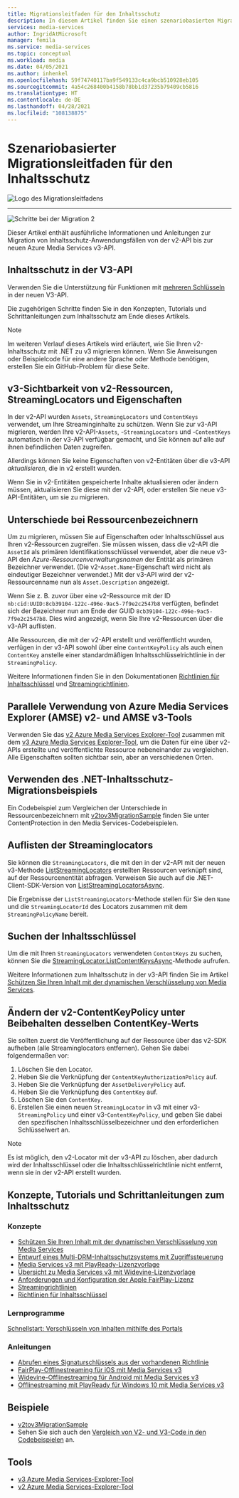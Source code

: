 ```yaml
---
title: Migrationsleitfaden für den Inhaltsschutz
description: In diesem Artikel finden Sie einen szenariobasierten Migrationsleitfaden für den Inhaltsschutz, der Sie bei der Migration von Azure Media Services v2 zu v3 unterstützt.
services: media-services
author: IngridAtMicrosoft
manager: femila
ms.service: media-services
ms.topic: conceptual
ms.workload: media
ms.date: 04/05/2021
ms.author: inhenkel
ms.openlocfilehash: 59f74740117ba9f549133c4ca9bcb510928eb105
ms.sourcegitcommit: 4a54c268400b4158b78bb1d37235b79409cb5816
ms.translationtype: HT
ms.contentlocale: de-DE
ms.lasthandoff: 04/28/2021
ms.locfileid: "108138875"
---
```

# <a name="content-protection-scenario-based-migration-guidance"></a>Szenariobasierter Migrationsleitfaden für den Inhaltsschutz

![Logo des Migrationsleitfadens](./media/migration-guide/azure-media-services-logo-migration-guide.svg)

<hr color="#5ea0ef" size="10">

![Schritte bei der Migration 2](./media/migration-guide/steps-4.svg)

Dieser Artikel enthält ausführliche Informationen und Anleitungen zur Migration von Inhaltsschutz-Anwendungsfällen von der v2-API bis zur neuen Azure Media Services v3-API.

## <a name="protect-content-in-v3-api"></a>Inhaltsschutz in der V3-API

Verwenden Sie die Unterstützung für Funktionen mit [mehreren Schlüsseln](architecture-design-multi-drm-system.md) in der neuen V3-API.

Die zugehörigen Schritte finden Sie in den Konzepten, Tutorials und Schrittanleitungen zum Inhaltsschutz am Ende dieses Artikels.

> [!NOTE]
> Im weiteren Verlauf dieses Artikels wird erläutert, wie Sie Ihren v2-Inhaltsschutz mit .NET zu v3 migrieren können.  Wenn Sie Anweisungen oder Beispielcode für eine andere Sprache oder Methode benötigen, erstellen Sie ein GitHub-Problem für diese Seite.

## <a name="v3-visibility-of-v2-assets-streaminglocators-and-properties"></a>v3-Sichtbarkeit von v2-Ressourcen, StreamingLocators und Eigenschaften

In der v2-API wurden `Assets`, `StreamingLocators` und `ContentKeys` verwendet, um Ihre Streaminginhalte zu schützen. Wenn Sie zur v3-API migrieren, werden Ihre v2-API-`Assets`, -`StreamingLocators` und -`ContentKeys` automatisch in der v3-API verfügbar gemacht, und Sie können auf alle auf ihnen befindlichen Daten zugreifen.

Allerdings können Sie keine Eigenschaften von v2-Entitäten über die v3-API *aktualisieren*, die in v2 erstellt wurden.

Wenn Sie in v2-Entitäten gespeicherte Inhalte aktualisieren oder ändern müssen, aktualisieren Sie diese mit der v2-API, oder erstellen Sie neue v3-API-Entitäten, um sie zu migrieren.

## <a name="asset-identifier-differences"></a>Unterschiede bei Ressourcenbezeichnern

Um zu migrieren, müssen Sie auf Eigenschaften oder Inhaltsschlüssel aus Ihren v2-Ressourcen zugreifen.  Sie müssen wissen, dass die v2-API die `AssetId` als primären Identifikationsschlüssel verwendet, aber die neue v3-API den *Azure-Ressourcenverwaltungsnamen* der Entität als primären Bezeichner verwendet.  (Die v2-`Asset.Name`-Eigenschaft wird nicht als eindeutiger Bezeichner verwendet.) Mit der v3-API wird der v2-Ressourcenname nun als `Asset.Description` angezeigt.

Wenn Sie z. B. zuvor über eine v2-Ressource mit der ID `nb:cid:UUID:8cb39104-122c-496e-9ac5-7f9e2c2547b8` verfügten, befindet sich der Bezeichner nun am Ende der GUID `8cb39104-122c-496e-9ac5-7f9e2c2547b8`. Dies wird angezeigt, wenn Sie Ihre v2-Ressourcen über die v3-API auflisten.

Alle Ressourcen, die mit der v2-API erstellt und veröffentlicht wurden, verfügen in der v3-API sowohl über eine `ContentKeyPolicy` als auch einen `ContentKey` anstelle einer standardmäßigen Inhaltsschlüsselrichtlinie in der `StreamingPolicy`.

Weitere Informationen finden Sie in den Dokumentationen [Richtlinien für Inhaltsschlüssel](./drm-content-key-policy-concept.md) und [Streamingrichtlinien](./stream-streaming-policy-concept.md).

## <a name="use-azure-media-services-explorer-amse-v2-and-amse-v3-tools-side-by-side"></a>Parallele Verwendung von Azure Media Services Explorer (AMSE) v2- und AMSE v3-Tools

Verwenden Sie das [v2 Azure Media Services Explorer-Tool](https://github.com/Azure/Azure-Media-Services-Explorer/releases/tag/v4.3.15.0) zusammen mit dem [v3 Azure Media Services Explorer-Tool](https://github.com/Azure/Azure-Media-Services-Explorer), um die Daten für eine über v2-APIs erstellte und veröffentlichte Ressource nebeneinander zu vergleichen. Alle Eigenschaften sollten sichtbar sein, aber an verschiedenen Orten.

## <a name="use-the-net-content-protection-migration-sample"></a>Verwenden des .NET-Inhaltsschutz-Migrationsbeispiels

Ein Codebeispiel zum Vergleichen der Unterschiede in Ressourcenbezeichnern mit [v2tov3MigrationSample](https://github.com/Azure-Samples/media-services-v3-dotnet/tree/main/ContentProtection/v2tov3Migration) finden Sie unter ContentProtection in den Media Services-Codebeispielen.

## <a name="list-the-streaming-locators"></a>Auflisten der Streaminglocators

Sie können die `StreamingLocators`, die mit den in der v2-API mit der neuen v3-Methode [ListStreamingLocators](/rest/api/media/assets/liststreaminglocators) erstellten Ressourcen verknüpft sind, auf der Ressourcenentität abfragen.  Verweisen Sie auch auf die .NET-Client-SDK-Version von [ListStreamingLocatorsAsync](/dotnet/api/microsoft.azure.management.media.assetsoperationsextensions.liststreaminglocatorsasync?preserve-view=true&view=azure-dotnet).

Die Ergebnisse der `ListStreamingLocators`-Methode stellen für Sie den `Name` und die `StreamingLocatorId` des Locators zusammen mit dem `StreamingPolicyName` bereit.

## <a name="find-the-content-keys"></a>Suchen der Inhaltsschlüssel

Um die mit Ihren `StreamingLocators` verwendeten `ContentKeys` zu suchen, können Sie die [StreamingLocator.ListContentKeysAsync](/dotnet/api/microsoft.azure.management.media.streaminglocatorsoperationsextensions.listcontentkeysasync?preserve-view=true&view=azure-dotnet)-Methode aufrufen.  

Weitere Informationen zum Inhaltsschutz in der v3-API finden Sie im Artikel [Schützen Sie Ihren Inhalt mit der dynamischen Verschlüsselung von Media Services](./drm-content-protection-concept.md).

## <a name="change-the-v2-contentkeypolicy-keeping-the-same-contentkey"></a>Ändern der v2-ContentKeyPolicy unter Beibehalten desselben ContentKey-Werts

Sie sollten zuerst die Veröffentlichung auf der Ressource über das v2-SDK aufheben (alle Streaminglocators entfernen). Gehen Sie dabei folgendermaßen vor:

1. Löschen Sie den Locator.
1. Heben Sie die Verknüpfung der `ContentKeyAuthorizationPolicy` auf.
1. Heben Sie die Verknüpfung der `AssetDeliveryPolicy` auf.
1. Heben Sie die Verknüpfung des `ContentKey` auf.
1. Löschen Sie den `ContentKey`.
1. Erstellen Sie einen neuen `StreamingLocator` in v3 mit einer v3-`StreamingPolicy` und einer v3-`ContentKeyPolicy`, und geben Sie dabei den spezifischen Inhaltsschlüsselbezeichner und den erforderlichen Schlüsselwert an.

> [!NOTE]
> Es ist möglich, den v2-Locator mit der v3-API zu löschen, aber dadurch wird der Inhaltsschlüssel oder die Inhaltsschlüsselrichtlinie nicht entfernt, wenn sie in der v2-API erstellt wurden.

## <a name="content-protection-concepts-tutorials-and-how-to-guides"></a>Konzepte, Tutorials und Schrittanleitungen zum Inhaltsschutz

### <a name="concepts"></a>Konzepte

- [Schützen Sie Ihren Inhalt mit der dynamischen Verschlüsselung von Media Services](drm-content-protection-concept.md)
- [Entwurf eines Multi-DRM-Inhaltsschutzsystems mit Zugriffssteuerung](architecture-design-multi-drm-system.md)
- [Media Services v3 mit PlayReady-Lizenzvorlage](drm-playready-license-template-concept.md)
- [Übersicht zu Media Services v3 mit Widevine-Lizenzvorlage](drm-widevine-license-template-concept.md)
- [Anforderungen und Konfiguration der Apple FairPlay-Lizenz](drm-fairplay-license-overview.md)
- [Streamingrichtlinien](stream-streaming-policy-concept.md)
- [Richtlinien für Inhaltsschlüssel](drm-content-key-policy-concept.md)

### <a name="tutorials"></a>Lernprogramme

[Schnellstart: Verschlüsseln von Inhalten mithilfe des Portals](drm-encrypt-content-how-to.md)

### <a name="how-to-guides"></a>Anleitungen

- [Abrufen eines Signaturschlüssels aus der vorhandenen Richtlinie](drm-get-content-key-policy-dotnet-how-to.md)
- [FairPlay-Offlinestreaming für iOS mit Media Services v3](drm-offline-fairplay-for-ios-concept.md)
- [Widevine-Offlinestreaming für Android mit Media Services v3](drm-offline-widevine-for-android.md)
- [Offlinestreaming mit PlayReady für Windows 10 mit Media Services v3](drm-offline-playready-streaming-for-windows-10.md)

## <a name="samples"></a>Beispiele

- [v2tov3MigrationSample](https://github.com/Azure-Samples/media-services-v3-dotnet/tree/main/ContentProtection/v2tov3Migration)
- Sehen Sie sich auch den [Vergleich von V2- und V3-Code in den Codebeispielen](migrate-v-2-v-3-migration-samples.md) an.

## <a name="tools"></a>Tools

- [v3 Azure Media Services-Explorer-Tool](https://github.com/Azure/Azure-Media-Services-Explorer)
- [v2 Azure Media Services-Explorer-Tool](https://github.com/Azure/Azure-Media-Services-Explorer/releases/tag/v4.3.15.0)